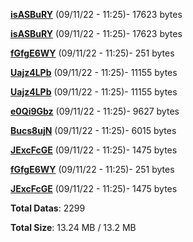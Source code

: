 [**isASBuRY**](/data/isASBuRY.txt) (09/11/22 - 11:25)- 17623 bytes

[**isASBuRY**](/data/isASBuRY.txt) (09/11/22 - 11:25)- 17623 bytes

[**fGfgE6WY**](/data/fGfgE6WY.txt) (09/11/22 - 11:25)- 251 bytes

[**Uajz4LPb**](/data/Uajz4LPb.txt) (09/11/22 - 11:25)- 11155 bytes

[**Uajz4LPb**](/data/Uajz4LPb.txt) (09/11/22 - 11:25)- 11155 bytes

[**e0Qi9Gbz**](/data/e0Qi9Gbz.txt) (09/11/22 - 11:25)- 9627 bytes

[**Bucs8ujN**](/data/Bucs8ujN.txt) (09/11/22 - 11:25)- 6015 bytes

[**JExcFcGE**](/data/JExcFcGE.txt) (09/11/22 - 11:25)- 1475 bytes

[**fGfgE6WY**](/data/fGfgE6WY.txt) (09/11/22 - 11:25)- 251 bytes

[**JExcFcGE**](/data/JExcFcGE.txt) (09/11/22 - 11:25)- 1475 bytes

**Total Datas**: 2299

**Total Size**: 13.24 MB / 13.2 MB